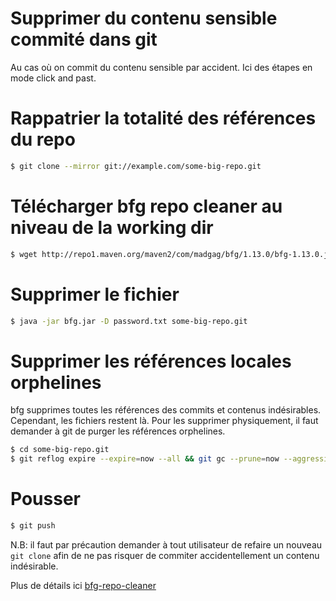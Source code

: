 # Supprimer du contenu sensible commité dans git

Au cas où on commit du contenu sensible par accident. Ici des étapes en mode click and past.


# Rappatrier  la totalité des références du repo

```bash
$ git clone --mirror git://example.com/some-big-repo.git
```

# Télécharger bfg repo cleaner au niveau de la working dir

```bash
$ wget http://repo1.maven.org/maven2/com/madgag/bfg/1.13.0/bfg-1.13.0.jar -O bfg.jar
```

# Supprimer le fichier

```bash
$ java -jar bfg.jar -D password.txt some-big-repo.git
```

# Supprimer les références locales orphelines

bfg supprimes toutes les références des commits et contenus indésirables. Cependant, les fichiers restent là.
Pour les supprimer physiquement, il faut demander à git de purger les références orphelines.

```bash
$ cd some-big-repo.git
$ git reflog expire --expire=now --all && git gc --prune=now --aggressive
```

# Pousser

```bash
$ git push
```

N.B: il faut par précaution demander à tout utilisateur de refaire un nouveau `git clone` afin de ne pas risquer de commiter accidentellement un contenu indésirable.

Plus de détails ici [bfg-repo-cleaner](https://rtyley.github.io/bfg-repo-cleaner/)
